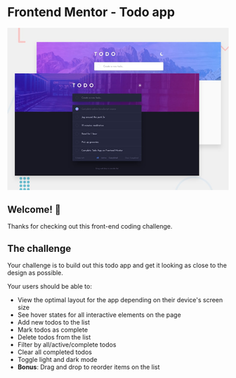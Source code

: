 # Frontend Mentor - Todo app

![Design preview for the Todo app coding challenge](./design/desktop-preview.jpg)

## Welcome! 👋

Thanks for checking out this front-end coding challenge.

## The challenge

Your challenge is to build out this todo app and get it looking as close to the design as possible.

Your users should be able to:

- View the optimal layout for the app depending on their device's screen size
- See hover states for all interactive elements on the page
- Add new todos to the list
- Mark todos as complete
- Delete todos from the list
- Filter by all/active/complete todos
- Clear all completed todos
- Toggle light and dark mode
- **Bonus**: Drag and drop to reorder items on the list
